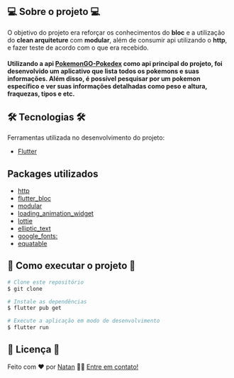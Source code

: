 ## 💻 Sobre o projeto 💻 
O objetivo do projeto era reforçar os conhecimentos do **bloc** e a utilização do **clean arquiteture** com **modular**, além de consumir api utilizando o **http**, e fazer teste de acordo com o que era recebido.

#### Utilizando a api [PokemonGO-Pokedex](https://raw.githubusercontent.com/Biuni/PokemonGO-Pokedex/master/pokedex.json) como api principal do projeto, foi desenvolvido um aplicativo que lista todos os pokemons e suas informações. Além disso, é possível pesquisar por um pokemon específico e ver suas informações detalhadas como peso e altura, fraquezas, tipos e etc.


## 🛠 Tecnologias 🛠

Ferramentas utilizada no desenvolvimento do projeto:

- [Flutter](https://flutter.dev/)

## Packages utilizados

- [http](https://pub.dev/packages/http)
- [flutter_bloc](https://pub.dev/packages/flutter_bloc)
- [modular](https://pub.dev/packages/http)
- [loading_animation_widget](https://pub.dev/packages/loading_animation_widget)
- [lottie](https://pub.dev/packages/lottie)
- [elliptic_text](https://pub.dev/packages/elliptic_text)
- [google_fonts:](https://pub.dev/packages/google_fonts)
- [equatable](https://pub.dev/packages/equatable)

## 🚀 Como executar o projeto 🚀

```bash
# Clone este repositório
$ git clone

# Instale as dependências
$ flutter pub get

# Execute a aplicação em modo de desenvolvimento
$ flutter run
```

## 📝 Licença 📝

Feito com ❤️ por [Natan](https://www.linkedin.com/in/natan-valim-650686208/) 👋🏽 [Entre em contato!](https://www.linkedin.com/in/natan-valim-650686208/)



